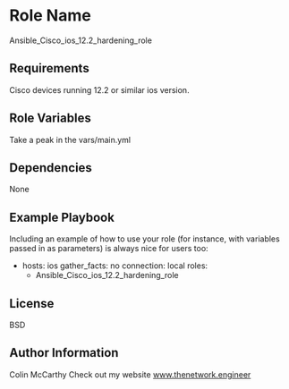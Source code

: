 Role Name
=========

Ansible_Cisco_ios_12.2_hardening_role


Requirements
------------

Cisco devices running 12.2 or similar ios version.


Role Variables
--------------

Take a peak in the vars/main.yml
    

Dependencies
------------

None


Example Playbook
----------------

Including an example of how to use your role (for instance, with variables passed in as parameters) is always nice for users too:


- hosts: ios
  gather_facts: no
  connection: local
  roles:
    - Ansible_Cisco_ios_12.2_hardening_role 
    
    
   
License
-------

BSD

Author Information
------------------

Colin McCarthy
Check out my website www.thenetwork.engineer
